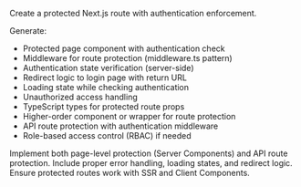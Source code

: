 Create a protected Next.js route with authentication enforcement.

Generate:
- Protected page component with authentication check
- Middleware for route protection (middleware.ts pattern)
- Authentication state verification (server-side)
- Redirect logic to login page with return URL
- Loading state while checking authentication
- Unauthorized access handling
- TypeScript types for protected route props
- Higher-order component or wrapper for route protection
- API route protection with authentication middleware
- Role-based access control (RBAC) if needed

Implement both page-level protection (Server Components) and API route protection. Include proper error handling, loading states, and redirect logic. Ensure protected routes work with SSR and Client Components.
